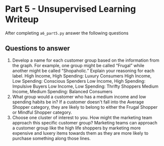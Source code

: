 # Part 5 - Unsupervised Learning Writeup

After completing `a6_part5.py` answer the following questions

## Questions to answer

1. Develop a name for each customer group based on the information from the graph. For example, one group might be called “Frugal” while another might be called “Shopaholic.” Explain your reasoning for each label.
High Income, High Spending: Luxury Consumers High Income, Low Spending: Conscious Spenders Low Income, High Spending: Impulsive Buyers Low Income, Low Spending: Thrifty Shoppers Medium Income, Medium Spending: Balanced Consumers 
2. What group would a customer who has a medium income and low spending habits be in?
If a customer doesn't fall into the Average Shopper category, they are likely to belong to either the Frugal Shopper or Mindful Shopper category.
3. Choose one cluster of interest to you. How might the marketing team approach this specific customer group?
Marketing teams can approach a customer group like the high life shoppers by marketing more expensive and luxery items towards them as they are more likely to purchase something along those lines.
